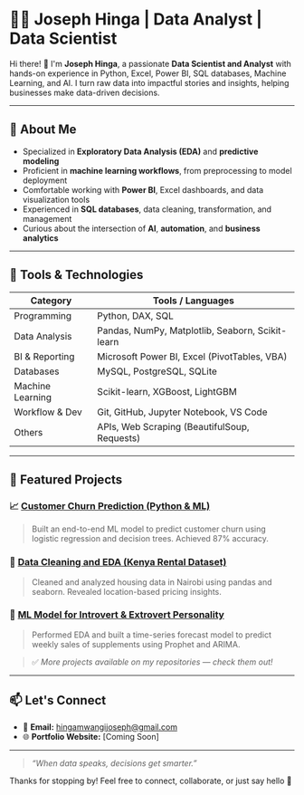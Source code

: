 # 👨‍💻 Joseph Hinga | Data Analyst | Data Scientist

Hi there! 👋 I'm **Joseph Hinga**, a passionate **Data Scientist and Analyst** with hands-on experience in Python, Excel, Power BI, SQL databases, Machine Learning, and AI. I turn raw data into impactful stories and insights, helping businesses make data-driven decisions.

---

## 🧠 About Me

-  Specialized in **Exploratory Data Analysis (EDA)** and **predictive modeling**
-  Proficient in **machine learning workflows**, from preprocessing to model deployment
-  Comfortable working with **Power BI**, Excel dashboards, and data visualization tools
-  Experienced in **SQL databases**, data cleaning, transformation, and management
- Curious about the intersection of **AI**, **automation**, and **business analytics**

---

## 🔧 Tools & Technologies

| Category         | Tools / Languages                                   |
|------------------|-----------------------------------------------------|
| Programming      | Python, DAX, SQL                         |
| Data Analysis    | Pandas, NumPy, Matplotlib, Seaborn, Scikit-learn    |
| BI & Reporting   | Microsoft Power BI, Excel (PivotTables, VBA)        |
| Databases        | MySQL, PostgreSQL, SQLite                           |
| Machine Learning | Scikit-learn, XGBoost, LightGBM                     |
| Workflow & Dev   | Git, GitHub, Jupyter Notebook, VS Code              |
| Others           | APIs, Web Scraping (BeautifulSoup, Requests)       |

---

## 📌 Featured Projects

### 📈 [Customer Churn Prediction (Python & ML)](https://github.com/YOUR_USERNAME/customer-churn-ml)
> Built an end-to-end ML model to predict customer churn using logistic regression and decision trees. Achieved 87% accuracy.

### 🧼 [Data Cleaning and EDA (Kenya Rental Dataset)](https://github.com/YOUR_USERNAME/kenya-rental-eda)
> Cleaned and analyzed housing data in Nairobi using pandas and seaborn. Revealed location-based pricing insights.

### 🧠 [ML Model for Introvert & Extrovert Personality](https://github.com/YOUR_USERNAME/supplement-sales-forecast)
> Performed EDA and built a time-series forecast model to predict weekly sales of supplements using Prophet and ARIMA.

> ✅ *More projects available on my repositories — check them out!*


---

## 📫 Let's Connect

- 📧 **Email:** hingamwangijoseph@gmail.com
- 🌐 **Portfolio Website:** [Coming Soon]


---

> _“When data speaks, decisions get smarter.”_

Thanks for stopping by! Feel free to connect, collaborate, or just say hello 👋


